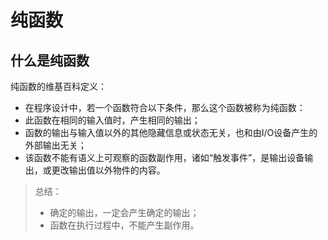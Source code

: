 # 纯函数

## 什么是纯函数
纯函数的维基百科定义：
- 在程序设计中，若一个函数符合以下条件，那么这个函数被称为纯函数：
- 此函数在相同的输入值时，产生相同的输出；
- 函数的输出与输入值以外的其他隐藏信息或状态无关，也和由I/O设备产生的外部输出无关；
- 该函数不能有语义上可观察的函数副作用，诸如“触发事件”，是输出设备输出，或更改输出值以外物件的内容。

> 总结：
> - 确定的输出，一定会产生确定的输出；
> - 函数在执行过程中，不能产生副作用。 
